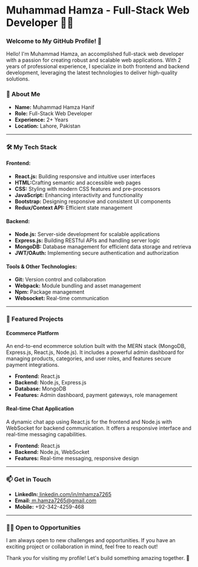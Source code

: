 # Muhammad Hamza - Full-Stack Web Developer 👨‍💻

### Welcome to My GitHub Profile! 🌟

Hello! I'm Muhammad Hamza, an accomplished full-stack web developer with a passion for creating robust and scalable web applications. With 2 years of professional experience, 
I specialize in both frontend and backend development, leveraging the latest technologies to deliver high-quality solutions.

### 🚀 About Me
<ul>
  <li><strong>Name:</strong> Muhammad Hamza Hanif</li>
  <li><strong>Role:</strong> Full-Stack Web Developer</li>
  <li><strong>Experience:</strong> 2+ Years</li>
  <li><strong>Location:</strong> Lahore, Pakistan</li>
</ul>

---

### 🛠️ My Tech Stack
#### Frontend:
<ul>
  <li><strong>React.js:</strong> Building responsive and intuitive user interfaces</li>
  <li><strong>HTML:</strong>Crafting semantic and accessible web pages</li>
  <li><strong>CSS:</strong> Styling with modern CSS features and pre-processors</li>
  <li><strong>JavaScript:</strong> Enhancing interactivity and functionality</li>
  <li><strong>Bootstrap:</strong> Designing responsive and consistent UI components</li>
  <li><strong>Redux/Context API:</strong> Efficient state management</li>
</ul>

#### Backend:
<ul>
  <li><strong>Node.js:</strong> Server-side development for scalable applications</li>
  <li><strong>Express.js:</strong> Building RESTful APIs and handling server logic</li>
  <li><strong>MongoDB:</strong> Database management for efficient data storage and retrieva</li>
  <li><strong>JWT/OAuth:</strong> Implementing secure authentication and authorization</li>
</ul>

#### Tools & Other Technologies:
<ul>
  <li><strong>Git:</strong> Version control and collaboration</li>
  <li><strong>Webpack:</strong> Module bundling and asset management</li>
  <li><strong>Npm:</strong> Package management</li>
  <li><strong>Websocket:</strong> Real-time communication</li>
</ul>

---

### 🌟 Featured Projects
#### Ecommerce Platform

An end-to-end ecommerce solution built with the MERN stack (MongoDB, Express.js, React.js, Node.js). 
It includes a powerful admin dashboard for managing products, categories, and user roles, and features secure payment integrations.

<ul>
  <li><strong>Frontend:</strong> React.js</li>
  <li><strong>Backend:</strong> Node.js, Express.js</li>
  <li><strong>Database:</strong> MongoDB</li>
  <li><strong>Features:</strong> Admin dashboard, payment gateways, role management</li>
</ul>

#### Real-time Chat Application

A dynamic chat app using React.js for the frontend and Node.js with WebSocket for backend communication. 
It offers a responsive interface and real-time messaging capabilities.

<ul>
  <li><strong>Frontend:</strong> React.js</li>
  <li><strong>Backend:</strong> Node.js, WebSocket</li>
  <li><strong>Features:</strong> Real-time messaging, responsive design</li>
</ul>

---

### 📫 Get in Touch
<ul>
  <li><strong>LinkedIn:</strong><a href="https://www.linkedin.com/in/mhamza7265" target="_blank"> linkedin.com/in/mhamza7265</a></li>
  <li><strong>Email:</strong><a href="mailto:m.hamza7265@gmail.com"> m.hamza7265@gmail.com</a></li>
  <li><strong>Mobile:</strong> +92-342-4259-468</li>
</ul>

---

### 👨‍💻 Open to Opportunities

I am always open to new challenges and opportunities. If you have an exciting project or collaboration in mind, feel free to reach out!

Thank you for visiting my profile! Let's build something amazing together. 🚀

<!---
mhamza7265/mhamza7265 is a ✨ special ✨ repository because its `README.md` (this file) appears on your GitHub profile.
You can click the Preview link to take a look at your changes.
--->
